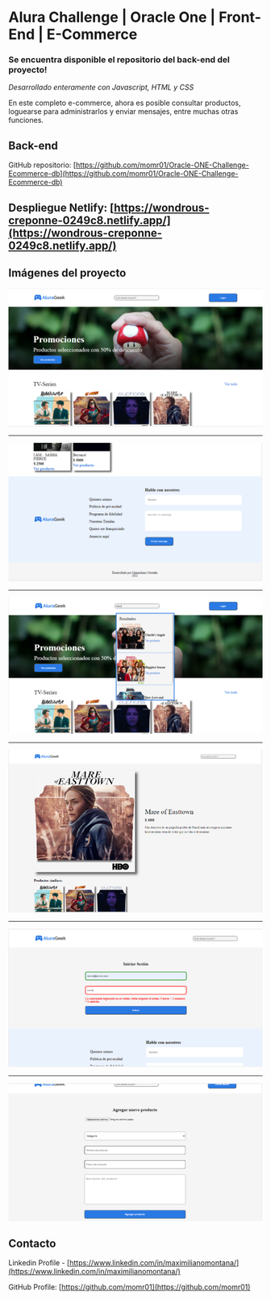 # Alura Challenge | Oracle One | Front-End | E-Commerce

### Se encuentra disponible el repositorio del back-end del proyecto!

_Desarrollado enteramente con Javascript, HTML y CSS_

En este completo e-commerce, ahora es posible consultar productos, loguearse para administrarlos y enviar mensajes, entre muchas otras funciones.

## Back-end

GitHub repositorio: [https://github.com/momr01/Oracle-ONE-Challenge-Ecommerce-db](https://github.com/momr01/Oracle-ONE-Challenge-Ecommerce-db)

## Despliegue Netlify: [https://wondrous-creponne-0249c8.netlify.app/](https://wondrous-creponne-0249c8.netlify.app/)

## Imágenes del proyecto

![Gral1](https://github.com/momr01/Oracle-ONE-Challenge-ECommerce-front/blob/main/assets/proyecto-propio/gral1.PNG)
* * *
![Gral2](https://github.com/momr01/Oracle-ONE-Challenge-ECommerce-front/blob/main/assets/proyecto-propio/gral2.PNG)
* * *
![Gral3](https://github.com/momr01/Oracle-ONE-Challenge-ECommerce-front/blob/main/assets/proyecto-propio/gral3.PNG)
* * *
![Gral4](https://github.com/momr01/Oracle-ONE-Challenge-ECommerce-front/blob/main/assets/proyecto-propio/gral5.PNG)
* * *
![Gral5](https://github.com/momr01/Oracle-ONE-Challenge-ECommerce-front/blob/main/assets/proyecto-propio/gral7.PNG)
* * *
![Gral6](https://github.com/momr01/Oracle-ONE-Challenge-ECommerce-front/blob/main/assets/proyecto-propio/gral9.PNG)


## Contacto

Linkedin Profile - [https://www.linkedin.com/in/maximilianomontana/](https://www.linkedin.com/in/maximilianomontana/)

GitHub Profile: [https://github.com/momr01](https://github.com/momr01)
